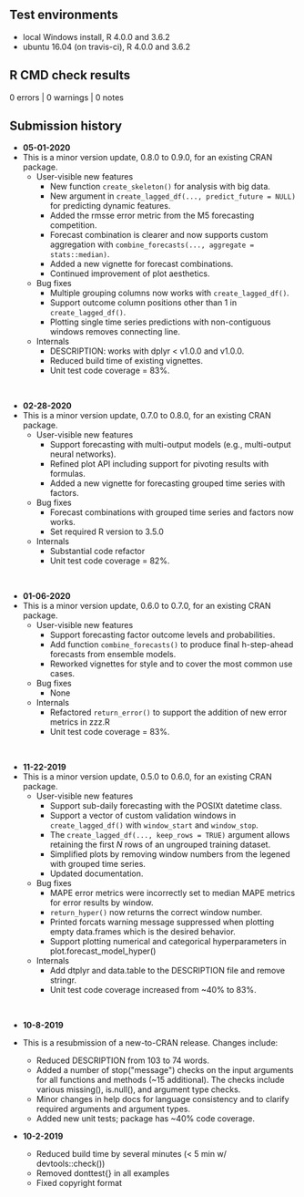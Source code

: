 ## Test environments

* local Windows install, R 4.0.0 and 3.6.2
* ubuntu 16.04 (on travis-ci), R 4.0.0 and 3.6.2

## R CMD check results

0 errors | 0 warnings | 0 notes

## Submission history

* **05-01-2020**
* This is a minor version update, 0.8.0 to 0.9.0, for an existing CRAN package.
    + User-visible new features
        + New function `create_skeleton()` for analysis with big data.
        + New argument in `create_lagged_df(..., predict_future = NULL)` for predicting dynamic features.
        + Added the rmsse error metric from the M5 forecasting competition.
        + Forecast combination is clearer and now supports custom aggregation with 
        `combine_forecasts(..., aggregate = stats::median)`.
        + Added a new vignette for forecast combinations.
        + Continued improvement of plot aesthetics.
    + Bug fixes
        + Multiple grouping columns now works with `create_lagged_df()`.
        + Support outcome column positions other than 1 in `create_lagged_df()`.
        + Plotting single time series predictions with non-contiguous windows removes connecting line.
    + Internals
        + DESCRIPTION: works with dplyr < v1.0.0 and v1.0.0.
        + Reduced build time of existing vignettes.
        + Unit test code coverage = 83%.
<br>

* **02-28-2020**
* This is a minor version update, 0.7.0 to 0.8.0, for an existing CRAN package.
    + User-visible new features
        + Support forecasting with multi-output models (e.g., multi-output neural networks).
        + Refined plot API including support for pivoting results with formulas.
        + Added a new vignette for forecasting grouped time series with factors.
    + Bug fixes
        + Forecast combinations with grouped time series and factors now works.
        + Set required R version to 3.5.0
    + Internals
        + Substantial code refactor
        + Unit test code coverage = 82%.
<br>

* **01-06-2020**
* This is a minor version update, 0.6.0 to 0.7.0, for an existing CRAN package.
    + User-visible new features
        + Support forecasting factor outcome levels and probabilities.
        + Add function `combine_forecasts()` to produce final h-step-ahead forecasts from ensemble models.
        + Reworked vignettes for style and to cover the most common use cases.
    + Bug fixes
        + None
    + Internals
        + Refactored `return_error()` to support the addition of new error metrics in zzz.R
        + Unit test code coverage = 83%.
<br>

* **11-22-2019**
* This is a minor version update, 0.5.0 to 0.6.0, for an existing CRAN package.
    + User-visible new features
        + Support sub-daily forecasting with the POSIXt datetime class.
        + Support a vector of custom validation windows in `create_lagged_df()` with `window_start` and `window_stop`.
        + The `create_lagged_df(..., keep_rows = TRUE)` argument allows retaining the first *N* rows of an ungrouped training dataset.
        + Simplified plots by removing window numbers from the legened with grouped time series.
        + Updated documentation.
    + Bug fixes
        + MAPE error metrics were incorrectly set to median MAPE metrics for error results by window.
        + `return_hyper()` now returns the correct window number.
        + Printed forcats warning message suppressed when plotting empty data.frames which is the desired behavior.
        + Support plotting numerical and categorical hyperparameters in plot.forecast_model_hyper()
    + Internals
        + Add dtplyr and data.table to the DESCRIPTION file and remove stringr.
        + Unit test code coverage increased from ~40% to 83%.
<br>

* **10-8-2019**
* This is a resubmission of a new-to-CRAN release. Changes include:
    + Reduced DESCRIPTION from 103 to 74 words.
    + Added a number of stop("message") checks on the input arguments for all functions and 
    methods (~15 additional). The checks include various missing(), is.null(), and argument type checks.
    + Minor changes in help docs for language consistency and to clarify required arguments and 
    argument types.
    + Added new unit tests; package has ~40% code coverage.

* **10-2-2019**
    + Reduced build time by several minutes (< 5 min w/ devtools::check())
    + Removed donttest{} in all examples
    + Fixed copyright format
